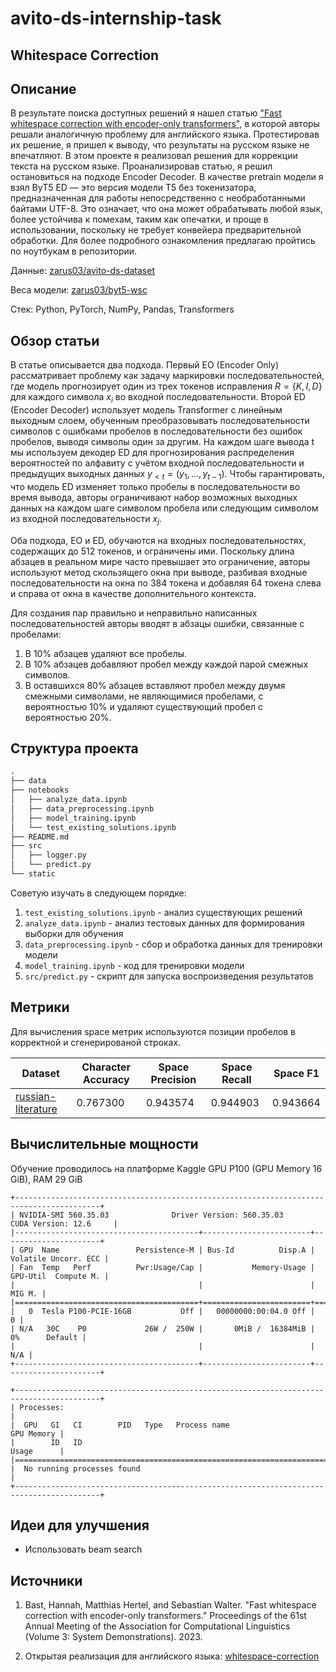 # avito-ds-internship-task

## Whitespace Correction

## Описание

В результате поиска доступных решений я нашел статью ["Fast whitespace correction with encoder-only transformers"](https://aclanthology.org/2023.acl-demo.37.pdf), в которой авторы решали аналогичную проблему для английского языка. Протестировав их решение, я пришел к выводу, что результаты на русском языке не впечатляют. В этом проекте я реализовал решения для коррекции текста на русском языке. Проанализировав статью, я решил остановиться на подходе Encoder Decoder. В качестве pretrain модели я взял ByT5 ED — это версия модели T5 без токенизатора, предназначенная для работы непосредственно с необработанными байтами UTF-8. Это означает, что она может обрабатывать любой язык, более устойчива к помехам, таким как опечатки, и проще в использовании, поскольку не требует конвейера предварительной обработки. Для более подробного ознакомления предлагаю пройтись по ноутбукам в репозитории.

Данные: [zarus03/avito-ds-dataset](https://www.kaggle.com/datasets/zarus03/avito-ds-dataset)

Веса модели: [zarus03/byt5-wsc](https://huggingface.co/zarus03/byt5-wsc)

Стек: Python, PyTorch, NumPy, Pandas, Transformers

## Обзор статьи

В статье описывается два подхода. Первый EO (Encoder Only) рассматривает проблему как задачу маркировки последовательностей, где модель прогнозирует один из трех токенов исправления $R = \{K,I,D\}$ для каждого символа $x_i$ во входной последовательности. Второй ED (Encoder Decoder) использует модель Transformer с линейным выходным слоем, обученным преобразовывать последовательности символов с ошибками пробелов в последовательности без ошибок пробелов, выводя символы один за другим. На каждом шаге вывода t мы используем декодер ED для прогнозирования распределения вероятностей по алфавиту с учётом входной последовательности и предыдущих выходных данных $y_{<t} = (y_1,...,y_{t−1})$. Чтобы гарантировать, что модель ED изменяет только пробелы в последовательности во время вывода, авторы ограничивают набор возможных выходных данных на каждом шаге символом пробела или следующим символом из входной последовательности $x_j$.

Оба подхода, EO и ED, обучаются на входных последовательностях, содержащих до 512 токенов, и ограничены ими. Поскольку длина абзацев в реальном мире часто превышает это ограничение, авторы используют метод скользящего окна при выводе, разбивая входные последовательности на окна по 384 токена и добавляя 64 токена слева и справа от окна в качестве дополнительного контекста.

Для создания пар правильно и неправильно написанных последовательностей авторы вводят в абзацы ошибки, связанные с пробелами:
1. В 10% абзацев удаляют все пробелы.
2. В 10% абзацев добавляют пробел между каждой парой смежных символов.
3. В оставшихся 80% абзацев вставляют пробел между двумя смежными символами, не являющимися пробелами, с вероятностью 10% и удаляют существующий пробел с вероятностью 20%.

## Структура проекта

```txt
.
├── data
├── notebooks
│   ├── analyze_data.ipynb
│   ├── data_preprocessing.ipynb
│   ├── model_training.ipynb
│   └── test_existing_solutions.ipynb
├── README.md
├── src
│   ├── logger.py
│   └── predict.py
└── static
```

Советую изучать в следующем порядке:

1. `test_existing_solutions.ipynb` - анализ существующих решений
2. `analyze_data.ipynb` - анализ тестовых данных для формирования выборки для обучения
3. `data_preprocessing.ipynb` - сбор и обработка данных для тренировки модели
4. `model_training.ipynb` - код для тренировки модели
5. `src/predict.py` - скрипт для запуска воспроизведения результатов

## Метрики

Для вычисления space метрик используются позиции пробелов в корректной и сгенерированой строках.

| Dataset | Character Accuracy | Space Precision | Space Recall | Space F1 |
|----------|----------|----------|----------|----------|
| [russian-literature](https://www.kaggle.com/datasets/d0rj3228/russian-literature) | 0.767300 | 0.943574 | 0.944903 | 0.943664  |

## Вычислительные мощности 

Обучение проводилось на платформе Kaggle GPU P100 (GPU Memory 16 GiB), RAM 29 GiB

```     
+-----------------------------------------------------------------------------------------+
| NVIDIA-SMI 560.35.03              Driver Version: 560.35.03      CUDA Version: 12.6     |
|-----------------------------------------+------------------------+----------------------+
| GPU  Name                 Persistence-M | Bus-Id          Disp.A | Volatile Uncorr. ECC |
| Fan  Temp   Perf          Pwr:Usage/Cap |           Memory-Usage | GPU-Util  Compute M. |
|                                         |                        |               MIG M. |
|=========================================+========================+======================|
|   0  Tesla P100-PCIE-16GB           Off |   00000000:00:04.0 Off |                    0 |
| N/A   30C    P0             26W /  250W |       0MiB /  16384MiB |      0%      Default |
|                                         |                        |                  N/A |
+-----------------------------------------+------------------------+----------------------+
                                                                                         
+-----------------------------------------------------------------------------------------+
| Processes:                                                                              |
|  GPU   GI   CI        PID   Type   Process name                              GPU Memory |
|        ID   ID                                                               Usage      |
|=========================================================================================|
|  No running processes found                                                             |
+-----------------------------------------------------------------------------------------+
```

## Идеи для улучшения

- Использовать beam search

## Источники

1. Bast, Hannah, Matthias Hertel, and Sebastian Walter. "Fast whitespace correction with encoder-only transformers." Proceedings of the 61st Annual Meeting of the Association for Computational Linguistics (Volume 3: System Demonstrations). 2023.

2. Открытая реализация для английского языка:
[whitespace-correction](https://github.com/ad-freiburg/whitespace-correction)
